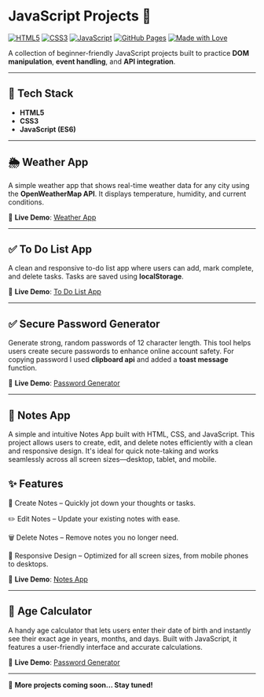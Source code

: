 # JavaScript Projects 🚀

[![HTML5](https://img.shields.io/badge/HTML5-E34F26?logo=html5&logoColor=white)](https://developer.mozilla.org/en-US/docs/Web/HTML)
[![CSS3](https://img.shields.io/badge/CSS3-1572B6?logo=css3&logoColor=white)](https://developer.mozilla.org/en-US/docs/Web/CSS)
[![JavaScript](https://img.shields.io/badge/JavaScript-F7DF1E?logo=javascript&logoColor=black)](https://developer.mozilla.org/en-US/docs/Web/JavaScript)
[![GitHub Pages](https://img.shields.io/badge/Hosted-GitHub%20Pages-blue?logo=github)](https://pages.github.com/)
[![Made with Love](https://img.shields.io/badge/Made%20with-%E2%9D%A4-red)](#)

A collection of beginner-friendly JavaScript projects built to practice **DOM manipulation**, **event handling**, and **API integration**.

---

## 🔧 Tech Stack

- **HTML5**
- **CSS3**
- **JavaScript (ES6)**

---

## 🌦️ Weather App

A simple weather app that shows real-time weather data for any city using the **OpenWeatherMap API**. It displays temperature, humidity, and current conditions.

🔗 **Live Demo**: [Weather App](https://malianand01.github.io/JavaScript_Projects/weatherApp/index.html)

---

## ✅ To Do List App

A clean and responsive to-do list app where users can add, mark complete, and delete tasks. Tasks are saved using **localStorage**.

🔗 **Live Demo**: [To Do List App](https://malianand01.github.io/JavaScript_Projects/to_do_list_app/index.html)

---

## ✅ Secure Password Generator

Generate strong, random passwords of 12 character length. This tool helps users create secure passwords to enhance online account safety. For copying password I used **clipboard api** and added a **toast message** function.

🔗 **Live Demo**: [Password Generator](https://malianand01.github.io/JavaScript_Projects/password_generator/index.html)

---

## 📒 Notes App

A simple and intuitive Notes App built with HTML, CSS, and JavaScript. This project allows users to create, edit, and delete notes efficiently with a clean and responsive design. It's ideal for quick note-taking and works seamlessly across all screen sizes—desktop, tablet, and mobile.

## ✨ Features
📝 Create Notes – Quickly jot down your thoughts or tasks.

✏️ Edit Notes – Update your existing notes with ease.

🗑️ Delete Notes – Remove notes you no longer need.

📱 Responsive Design – Optimized for all screen sizes, from mobile phones to desktops.

🔗 **Live Demo**: [Notes App](https://malianand01.github.io/JavaScript_Projects/NotesApp/index.html)

---

## 📅 Age Calculator

A handy age calculator that lets users enter their date of birth and instantly see their exact age in years, months, and days. Built with JavaScript, it features a user-friendly interface and accurate calculations.

🔗 **Live Demo**: [Password Generator](https://malianand01.github.io/JavaScript_Projects/Age_Calculator/index.html)

---

📌 **More projects coming soon... Stay tuned!**
